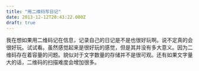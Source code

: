 ```yaml
---
title: "用二维码写日记"
date: 2013-12-12T20:43:22.000Z
draft: true
---
```

我在想如果用二维码记在信息，记录自己的日记是不是也很好玩啊。说不定真的会很好玩。试试看。虽然感觉起来是很好玩的感觉，但是其并没有多大意义。因为二维码存在着容量的问题。貌似对于文字数量的存储并不是很可观。还有如果文字量大的话，二维码的扫描难度会增加很多。